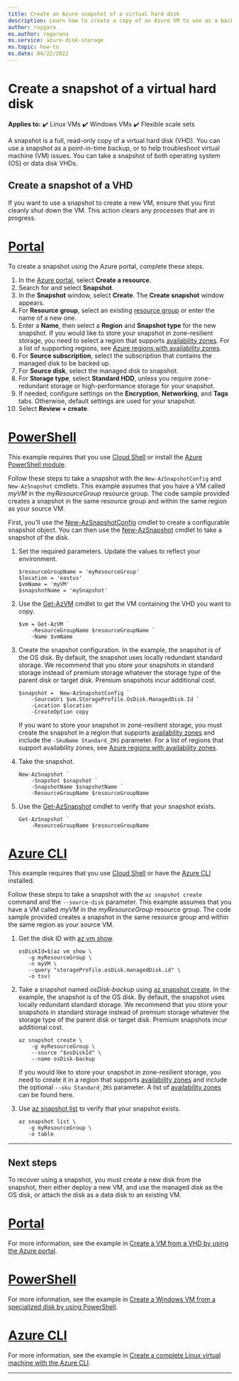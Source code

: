 ```yaml
---
title: Create an Azure snapshot of a virtual hard disk
description: Learn how to create a copy of an Azure VM to use as a backup or for troubleshooting issues using the portal, PowerShell, or CLI.
author: roygara
ms.author: rogarana
ms.service: azure-disk-storage
ms.topic: how-to
ms.date: 04/22/2022
---
```


# Create a snapshot of a virtual hard disk

**Applies to:** :heavy_check_mark: Linux VMs :heavy_check_mark: Windows VMs :heavy_check_mark: Flexible scale sets

A snapshot is a full, read-only copy of a virtual hard disk (VHD). You can use a snapshot as a point-in-time backup, or to help troubleshoot virtual machine (VM) issues. You can take a snapshot of both operating system (OS) or data disk VHDs.

## Create a snapshot of a VHD

If you want to use a snapshot to create a new VM, ensure that you first cleanly shut down the VM. This action clears any processes that are in progress.

# [Portal](#tab/portal)

To create a snapshot using the Azure portal, complete these steps.

1. In the [Azure portal](https://portal.azure.com), select **Create a resource**.
1. Search for and select **Snapshot**.
1. In the **Snapshot** window, select **Create**. The **Create snapshot** window appears.
1. For **Resource group**, select an existing [resource group](/azure/azure-resource-manager/management/overview#resource-groups) or enter the name of a new one.
1. Enter a **Name**, then select a **Region** and **Snapshot type** for the new snapshot. If you would like to store your snapshot in zone-resilient storage, you need to select a region that supports [availability zones](/azure/reliability/availability-zones-overview). For a list of supporting regions, see [Azure regions with availability zones](/azure/reliability/availability-zones-region-support#azure-regions-with-availability-zones).
1. For **Source subscription**, select the subscription that contains the managed disk to be backed up.
1. For **Source disk**, select the managed disk to snapshot.
1. For **Storage type**, select **Standard HDD**, unless you require zone-redundant storage or high-performance storage for your snapshot.
1. If needed, configure settings on the **Encryption**, **Networking**, and **Tags** tabs. Otherwise, default settings are used for your snapshot.
1. Select **Review + create**.

# [PowerShell](#tab/powershell)

This example requires that you use [Cloud Shell](https://shell.azure.com/bash) or install the [Azure PowerShell module](/powershell/azure/install-azure-powershell).

Follow these steps to take a snapshot with the `New-AzSnapshotConfig` and `New-AzSnapshot` cmdlets. This example assumes that you have a VM called *myVM* in the *myResourceGroup* resource group. The code sample provided creates a snapshot in the same resource group and within the same region as your source VM.

First, you'll use the [New-AzSnapshotConfig](/powershell/module/az.compute/new-azsnapshotconfig) cmdlet to create a configurable snapshot object. You can then use the [New-AzSnapshot](/powershell/module/az.compute/new-azsnapshot) cmdlet to take a snapshot of the disk.

1. Set the required parameters. Update the values to reflect your environment.

   ```azurepowershell-interactive
   $resourceGroupName = 'myResourceGroup' 
   $location = 'eastus' 
   $vmName = 'myVM'
   $snapshotName = 'mySnapshot'  
   ```

1. Use the [Get-AzVM](/powershell/module/az.compute/get-azvm) cmdlet to get the VM containing the VHD you want to copy.

   ```azurepowershell-interactive
   $vm = Get-AzVM `
       -ResourceGroupName $resourceGroupName `
       -Name $vmName
   ```

1. Create the snapshot configuration. In the example, the snapshot is of the OS disk. By default, the snapshot uses locally redundant standard storage. We recommend that you store your snapshots in standard storage instead of premium storage whatever the storage type of the parent disk or target disk. Premium snapshots incur additional cost.

   ```azurepowershell-interactive
   $snapshot =  New-AzSnapshotConfig `
       -SourceUri $vm.StorageProfile.OsDisk.ManagedDisk.Id `
       -Location $location `
       -CreateOption copy
   ```

   If you want to store your snapshot in zone-resilient storage, you must create the snapshot in a region that supports [availability zones](/azure/reliability/availability-zones-overview) and include the `-SkuName Standard_ZRS` parameter. For a list of regions that support availability zones, see [Azure regions with availability zones](/azure/reliability/availability-zones-region-support#azure-regions-with-availability-zones).

1. Take the snapshot.

   ```azurepowershell-interactive
   New-AzSnapshot `
       -Snapshot $snapshot `
       -SnapshotName $snapshotName `
       -ResourceGroupName $resourceGroupName 
   ```

1. Use the [Get-AzSnapshot](/powershell/module/az.compute/get-azsnapshot) cmdlet to verify that your snapshot exists.

    ```azurepowershell-interactive
    Get-AzSnapshot `
        -ResourceGroupName $resourceGroupName
    ```

# [Azure CLI](#tab/cli)

This example requires that you use [Cloud Shell](https://shell.azure.com/bash) or have the [Azure CLI](/cli/azure/) installed.

Follow these steps to take a snapshot with the `az snapshot create` command and the `--source-disk` parameter. This example assumes that you have a VM called *myVM* in the *myResourceGroup* resource group. The code sample provided creates a snapshot in the same resource group and within the same region as your source VM.

1. Get the disk ID with [az vm show](/cli/azure/vm#az-vm-show).

    ```azurecli-interactive
    osDiskId=$(az vm show \
       -g myResourceGroup \
       -n myVM \
       --query "storageProfile.osDisk.managedDisk.id" \
       -o tsv)
    ```

1. Take a snapshot named *osDisk-backup* using [az snapshot create](/cli/azure/snapshot#az-snapshot-create). In the example, the snapshot is of the OS disk. By default, the snapshot uses locally redundant standard storage. We recommend that you store your snapshots in standard storage instead of premium storage whatever the storage type of the parent disk or target disk. Premium snapshots incur additional cost.

    ```azurecli-interactive
    az snapshot create \
        -g myResourceGroup \
    	--source "$osDiskId" \
    	--name osDisk-backup
    ```

    If you would like to store your snapshot in zone-resilient storage, you need to create it in a region that supports [availability zones](/azure/reliability/availability-zones-overview) and include the optional `--sku Standard_ZRS` parameter. A list of [availability zones](/azure/reliability/availability-zones-region-support#azure-regions-with-availability-zones) can be found here.
    
1. Use [az snapshot list](/cli/azure/snapshot#az-snapshot-list) to verify that your snapshot exists.
    
    ```azurecli-interactive
    az snapshot list \
       -g myResourceGroup \
       -o table
    ```

---

## Next steps

To recover using a snapshot, you must create a new disk from the snapshot, then either deploy a new VM, and use the managed disk as the OS disk, or attach the disk as a data disk to an existing VM.

# [Portal](#tab/portal)

For more information, see the example in [Create a VM from a VHD by using the Azure portal](windows/create-vm-specialized-portal.md).

# [PowerShell](#tab/powershell)

For more information, see the example in [Create a Windows VM from a specialized disk by using PowerShell](windows/create-vm-specialized.md).

# [Azure CLI](#tab/cli)

For more information, see the example in [Create a complete Linux virtual machine with the Azure CLI](/previous-versions/azure/virtual-machines/scripts/virtual-machines-linux-cli-sample-create-vm-from-snapshot?toc=%2fcli%2fmodule%2ftoc.json).

---
